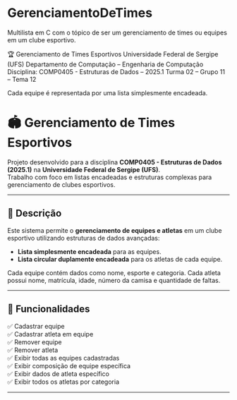 # GerenciamentoDeTimes
Multilista em C com o tópico de ser um gerenciamento de times ou equipes em um clube esportivo.


🏆 Gerenciamento de Times Esportivos
Universidade Federal de Sergipe (UFS)
Departamento de Computação – Engenharia de Computação
Disciplina: COMP0405 - Estruturas de Dados – 2025.1
Turma 02 – Grupo 11 – Tema 12

Cada equipe é representada por uma lista simplesmente encadeada.

# 🏟️ Gerenciamento de Times Esportivos

Projeto desenvolvido para a disciplina **COMP0405 - Estruturas de Dados (2025.1)** na **Universidade Federal de Sergipe (UFS)**.  
Trabalho com foco em listas encadeadas e estruturas complexas para gerenciamento de clubes esportivos.

---

## 📘 Descrição

Este sistema permite o **gerenciamento de equipes e atletas** em um clube esportivo utilizando estruturas de dados avançadas:

- **Lista simplesmente encadeada** para as equipes.
- **Lista circular duplamente encadeada** para os atletas de cada equipe.

Cada equipe contém dados como nome, esporte e categoria. Cada atleta possui nome, matrícula, idade, número da camisa e quantidade de faltas.

---

## 🚀 Funcionalidades

✅ Cadastrar equipe  
✅ Cadastrar atleta em equipe  
✅ Remover equipe  
✅ Remover atleta  
✅ Exibir todas as equipes cadastradas  
✅ Exibir composição de equipe específica  
✅ Exibir dados de atleta específico  
✅ Exibir todos os atletas por categoria  

---

